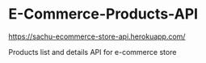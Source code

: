 # E-Commerce-Products-API

https://sachu-ecommerce-store-api.herokuapp.com/

Products list and details API for e-commerce store 
